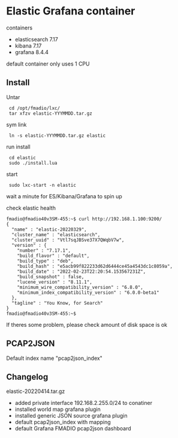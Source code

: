 # Elastic Grafana container

containers

- elasticsearch 7.17
- kibana 7.17
- grafana 8.4.4

default container only uses 1 CPU

## Install 

 Untar

```
 cd /opt/fmadio/lxc/
 tar xfzv elastic-YYYMMDD.tar.gz
```

 sym link

```
 ln -s elastic-YYYMMDD.tar.gz elastic
```

 run install

```
 cd elastic
 sudo ./install.lua
```

 start

```
 sudo lxc-start -n elastic
```

wait a minute for ES/Kibana/Grafana to spin up

check elastic health

```
fmadio@fmadio40v3SM-455:~$ curl http://192.168.1.100:9200/
{
  "name" : "elastic-20220329",
  "cluster_name" : "elasticsearch",
  "cluster_uuid" : "Vtl7sqJBSve37X7QWqbV7w",
  "version" : {
    "number" : "7.17.1",
    "build_flavor" : "default",
    "build_type" : "deb",
    "build_hash" : "e5acb99f822233d62d6444ce45a4543dc1c8059a",
    "build_date" : "2022-02-23T22:20:54.153567231Z",
    "build_snapshot" : false,
    "lucene_version" : "8.11.1",
    "minimum_wire_compatibility_version" : "6.8.0",
    "minimum_index_compatibility_version" : "6.0.0-beta1"
  },
  "tagline" : "You Know, for Search"
}
fmadio@fmadio40v3SM-455:~$ 
```

If theres some problem, please check amount of disk space is ok


## PCAP2JSON

Default index name "pcap2json_index"

## Changelog 


elastic-20220414.tar.gz

- added private interface 192.168.2.255.0/24 to conatiner
- installed world map grafana plugin 
- installed generic JSON source grafana plugin 
- default pcap2json_index with mapping 
- default Grafana FMADIO pcap2json dashboard 

